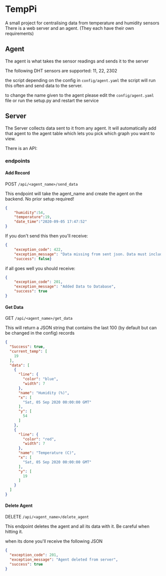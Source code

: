 # TempPi
A small project for centralising data from temperature and humidity sensors 
There is a web server and an agent. (They each have their own requirements)

## Agent

The agent is what takes the sensor readings and sends it to the server

The following DHT sensors are supported: 11, 22, 2302

the script depending on the config in `config/agent.yaml` the script will run this often and send data to the server.

to change the name given to the agent please edit the `config/agent.yaml` file or run the setup.py and restart the service

## Server

The Server collects data sent to it from any agent. It will automatically add that agent to the agent table which lets you pick which graph you want to view. 

There is an API:

### endpoints 

#### Add Record

POST `/api/<agent_name>/send_data`

This endpoint will take the agent_name and create the agent on the backend. No prior setup required!

```json
{
    "humidity":54,
    "temperature":19,
    "date_time":"2020-09-05 17:47:52" 
}
```
If you don't send this then you'll receive:
```json
{
    "exception_code": 422, 
    "exception_message": "Data missing from sent json. Data must include: temperature, humidity, data_time", 
    "success": false}
```

if all goes well you should receive:
```json
{
    "exception_code": 201, 
    "exception_message": "Added Data to Database", 
    "success": true
}
```

#### Get Data

GET `/api/<agent_name>/get_data`

This will return a JSON string that contains the last 100 (by default but can be changed in the config) records

```json
{
  "Success": true,
  "current_temp": [
    19
  ],
  "data": [
    {
      "line": {
        "color": "blue",
        "width": 7
      },
      "name": "Humidity (%)",
      "x": [
        "Sat, 05 Sep 2020 00:00:00 GMT"
      ],
      "y": [
        54
      ]
    },
    {
      "line": {
        "color": "red",
        "width": 7
      },
      "name": "Temperature (C)",
      "x": [
        "Sat, 05 Sep 2020 00:00:00 GMT"
      ],
      "y": [
        19
      ]
    }
  ]
}
```
#### Delete Agent

DELETE `/api/<agent_name>/delete_agent`

This endpoint deletes the agent and all its data with it. Be careful when hitting it.

when its done you'll receive the following JSON

```json
{
  "exception_code": 201,
  "exception_message": "Agent deleted from server",
  "success": true
}
```